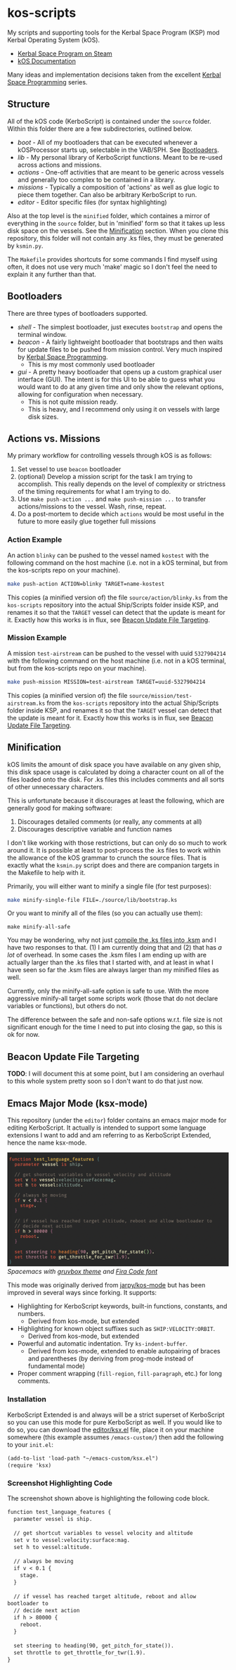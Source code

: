 # kos-scripts

My scripts and supporting tools for the Kerbal Space Program (KSP) mod Kerbal
Operating System (kOS).

- [Kerbal Space Program on Steam](https://store.steampowered.com/app/220200/Kerbal_Space_Program/)
- [kOS Documentation](https://ksp-kos.github.io/KOS/)

Many ideas and implementation decisions taken from the excellent [Kerbal Space
Programming][kerbal-space-programming] series.

## Structure

All of the kOS code (KerboScript) is contained under the `source` folder. Within
this folder there are a few subdirectories, outlined below.

- *boot* - All of my bootloaders that can be executed whenever a kOSProcessor starts up, selectable in the VAB/SPH. See [Bootloaders](#bootloaders).
- *lib* - My personal library of KerboScript functions. Meant to be re-used across actions and missions.
- *actions* - One-off activities that are meant to be generic across vessels and generally too complex to be contained in a library.
- *missions* - Typically a composition of 'actions' as well as glue logic to piece them together. Can also be arbitrary KerboScript to run.
- *editor* - Editor specific files (for syntax highlighting)

Also at the top level is the `minified` folder, which containes a mirror of
everything in the `source` folder, but in 'minified' form so that it takes up
less disk space on the vessels. See the [Minification](#minification) section.
When you clone this repository, this folder will not contain any .ks files, they
must be generated by `ksmin.py`.

The `Makefile` provides shortcuts for some commands I find myself using often,
it does not use very much 'make' magic so I don't feel the need to explain it
any further than that.

## Bootloaders

There are three types of bootloaders supported.

- *shell* - The simplest bootloader, just executes `bootstrap` and opens the terminal window. 
- *beacon* - A fairly lightweight bootloader that bootstraps and then waits for update files to be pushed from mission control. Very much inspired by [Kerbal Space Programming][kerbal-space-programming].
  - This is my most commonly used bootloader
- *gui* - A pretty heavy bootloader that opens up a custom graphical user interface (GUI). The intent is for this UI to be able to guess what you would want to do at any given time and only show the relevant options, allowing for configuration when necessary.
  - This is not quite mission ready.
  - This is heavy, and I recommend only using it on vessels with large disk sizes.

## Actions vs. Missions

My primary workflow for controlling vessels through kOS is as follows:

1. Set vessel to use `beacon` bootloader
2. (optional) Develop a mission script for the task I am trying to accomplish. This really depends on the level of complexity or strictness of the timing requirements for what I am trying to do.
3. Use `make push-action ...` and `make push-mission ...` to transfer actions/missions to the vessel. Wash, rinse, repeat.
4. Do a post-mortem to decide which `actions` would be most useful in the future to more easily glue together full missions

### Action Example

An action `blinky` can be pushed to the vessel named `kostest` with the
following command on the host machine (i.e. not in a kOS terminal, but from the
kos-scripts repo on your machine).

```bash
make push-action ACTION=blinky TARGET=name-kostest
```

This copies (a minified version of) the file `source/action/blinky.ks` from the
`kos-scripts` repository into the actual Ship/Scripts folder inside KSP, and
renames it so that the `TARGET` vessel can detect that the update is meant for
it. Exactly how this works is in flux, see [Beacon Update File
Targeting](#beacon-update-file-targeting).

### Mission Example

A mission `test-airstream` can be pushed to the vessel with uuid `5327904214`
with the following command on the host machine (i.e. not in a kOS terminal, but
from the kos-scripts repo on your machine).

```bash
make push-mission MISSION=test-airstream TARGET=uuid-5327904214
```

This copies (a minified version of) the file `source/mission/test-airstream.ks`
from the `kos-scripts` repository into the actual Ship/Scripts folder inside
KSP, and renames it so that the `TARGET` vessel can detect that the update is
meant for it. Exactly how this works is in flux, see [Beacon Update File
Targeting](#beacon-update-file-targeting).

## Minification

kOS limits the amount of disk space you have available on any given ship, this
disk space usage is calculated by doing a character count on all of the files
loaded onto the disk. For .ks files this includes comments and all sorts of
other unnecessary characters.

This is unfortunate because it discourages at least the following, which are
generally good for making software:

1. Discourages detailed comments (or really, any comments at all)
2. Discourages descriptive variable and function names

I don't like working with those restrictions, but can only do so much to work
around it. It is possible at least to post-process the .ks files to work within
the allowance of the kOS grammar to crunch the source files. That is exactly
what the `ksmin.py` script does and there are companion targets in the Makefile
to help with it.

Primarily, you will either want to minify a single file (for test purposes):

```bash
make minify-single-file FILE=./source/lib/bootstrap.ks
```

Or you want to minify all of the files (so you can actually use them):

```base
make minify-all-safe
```

You may be wondering, why not just [compile the .ks files into
.ksm][doc-compile-ksm] and I have two responses to that. (1) I am currently
doing that and (2) that has *a lot* of overhead. In some cases the .ksm files I
am ending up with are actually larger than the .ks files that I started with,
and at least in what I have seen so far the .ksm files are always larger than my
minified files as well.

Currently, only the minify-all-safe option is safe to use. With the more
aggressive minify-all target some scripts work (those that do not declare
variables or functions), but others do not.

The difference between the safe and non-safe options w.r.t. file size is not
significant enough for the time I need to put into closing the gap, so this is
ok for now.

## Beacon Update File Targeting

**TODO**: I will document this at some point, but I am considering an overhaul
to this whole system pretty soon so I don't want to do that just now.

## Emacs Major Mode (ksx-mode)

This repository (under the `editor`) folder contains an emacs major mode for
editing KerboScript. It actually is intended to support some language extensions
I want to add and am referring to as KerboScript Extended, hence the name
ksx-mode.

![ksx-mode screenshot](images/ksx-mode-06012019.png)
*Spacemacs with [gruvbox theme][gruvbox-theme] and [Fira Code font][fira-code]* 

This mode was originally derived from [jarpy/kos-mode][jarpy-kos-mode] but has
been improved in several ways since forking. It supports:

- Highlighting for KerboScript keywords, built-in functions, constants, and numbers.
  - Derived from kos-mode, but extended
- Highlighting for known object suffixes such as `SHIP:VELOCITY:ORBIT`.
  - Derived from kos-mode, but extended
- Powerful and automatic indentation. Try `ks-indent-buffer`.
  - Derived from kos-mode, extended to enable autopairing of braces and
    parentheses (by deriving from prog-mode instead of fundamental mode)
- Proper comment wrapping (`fill-region`, `fill-paragraph`, etc.) for long comments.

### Installation

KerboScript Extended is and always will be a strict superset of KerboScript so
you can use this mode for pure KerboScript as well. If you would like to do so,
you can download the [editor/ksx.el][ksx-el-blob] file, place it on your machine
somewhere (this example assumes `/emacs-custom/`) then add the following to your
`init.el`:

```elisp
(add-to-list 'load-path "~/emacs-custom/ksx.el")
(require 'ksx)
```

### Screenshot Highlighting Code

The screenshot shown above is highlighting the following code block.

```
function test_language_features {
  parameter vessel is ship.

  // get shortcut variables to vessel velocity and altitude
  set v to vessel:velocity:surface:mag.
  set h to vessel:altitude.

  // always be moving
  if v < 0.1 {
    stage.
  }

  // if vessel has reached target altitude, reboot and allow bootloader to
  // decide next action
  if h > 80000 {
    reboot.
  }

  set steering to heading(90, get_pitch_for_state()).
  set throttle to get_throttle_for_twr(1.9).
}
```

[kerbal-space-programming]: https://www.youtube.com/watch?v=fNlAME5eU3o&list=PLb6UbFXBdbCrvdXVgY_3jp5swtvW24fYv
[doc-compile-ksm]: https://ksp-kos.github.io/KOS/general/compiling.html
[jarpy-kos-mode]: https://github.com/jarpy/ks-mode
[ksx-el-blob]: https://github.com/leonardmh/kos-scripts/raw/master/editor/ksx.el
[gruvbox-theme]: https://github.com/greduan/emacs-theme-gruvbox 
[fira-code]: https://github.com/tonsky/FiraCode 
